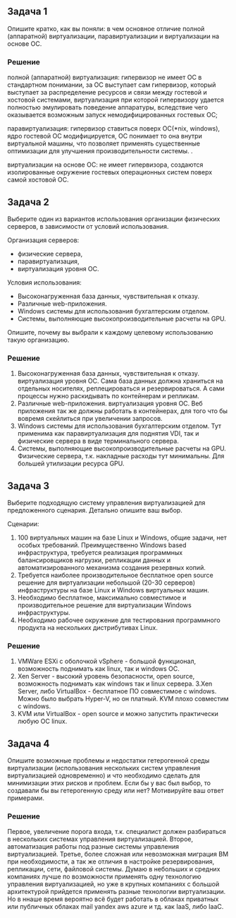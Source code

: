 ## Задача 1

Опишите кратко, как вы поняли: в чем основное отличие полной (аппаратной) виртуализации, паравиртуализации и виртуализации на основе ОС.

### Решение

полной (аппаратной) виртуализация:
гипервизор не имеет ОС в стандартном понимании, за ОС выступает сам гипервизор, который выступает за распределение ресурсов и связи между гостевой и хостовой системами, виртуализация при которой гипервизору удается полностью эмулировать поведение аппаратуры, вследствие чего оказывается возможным запуск немодифицированных гостевых ОС; 

паравиртуализация:
гипервизор ставиться поверх ОС(*nix, windows), ядро гостевой ОС модифицируется, ОС понимает то она внутри виртуальной машины, что позволяет применять существенные оптимизации для улучшения производительности системы. .

виртуализации на основе ОС:
не имеет гипервизора, создаются изолированные окружение гостевых операционных систем поверх самой хостовой ОС.


## Задача 2

Выберите один из вариантов использования организации физических серверов, в зависимости от условий использования.

Организация серверов:
- физические сервера,
- паравиртуализация,
- виртуализация уровня ОС.

Условия использования:
- Высоконагруженная база данных, чувствительная к отказу.
- Различные web-приложения.
- Windows системы для использования бухгалтерским отделом.
- Системы, выполняющие высокопроизводительные расчеты на GPU.

Опишите, почему вы выбрали к каждому целевому использованию такую организацию.

### Решение

1) Высоконагруженная база данных, чувствительная к отказу. виртуализация уровня ОС. Сама база данных должна храниться на отдельных носителях, реплецироваться и резервироваться.
А сами процессы нужно раскидывать по контейнерам и репликам.
2) Различные web-приложения. виртуализация уровня ОС. Веб приложения так же должны работать в контейнерах, для того что бы вовремя скейлиться при увеличении запросов.
3) Windows системы для использования бухгалтерским отделом. Тут применима как паравиртуализация для поднятия VDI, так и физические сервера в виде терминального сервера.
4) Системы, выполняющие высокопроизводительные расчеты на GPU. Физические сервера, т.к. накладные расходы тут минимальны. Для большей утилизации ресурса GPU.

## Задача 3

Выберите подходящую систему управления виртуализацией для предложенного сценария. Детально опишите ваш выбор.

Сценарии:
1. 100 виртуальных машин на базе Linux и Windows, общие задачи, нет особых требований. 
Преимущественно Windows based инфраструктура, требуется реализация программных балансировщиков нагрузки, 
репликации данных и автоматизированного механизма создания резервных копий.
2. Требуется наиболее производительное бесплатное open source решение для виртуализации небольшой (20-30 серверов) инфраструктуры на базе Linux и Windows виртуальных машин.
3. Необходимо бесплатное, максимально совместимое и производительное решение для виртуализации Windows инфраструктуры.
4. Необходимо рабочее окружение для тестирования программного продукта на нескольких дистрибутивах Linux.

### Решение
1. VMWare ESXi с оболочкой vSphere - большой функционал, возможность поднимать как linux, так и windows ОС.
2. Xen Server - высокий уровень безопасности, open source, возможность поднимать как windows так и linux сервера.
3.Xen Server, либо VirtualBox - бесплатное ПО совместимое с windows. Можно было выбрать Hyper-V, но он платный. KVM плохо совместим с windows.
4. KVM или VirtualBox - open source и можно запустить практически любую ОС linux.

## Задача 4

Опишите возможные проблемы и недостатки гетерогенной среды виртуализации (использования нескольких систем управления виртуализацией одновременно)
и что необходимо сделать для минимизации этих рисков и проблем. Если бы у вас был выбор, то создавали бы вы гетерогенную среду или нет? Мотивируйте ваш ответ примерами.

### Решение
Первое, увеличение порога входа, т.к. специалист должен разбираться в нескольких системах управления виртуализацией.
Второе, автоматизация работы под разные системы управления виртуализацией.
Третье, более сложная или невозможная миграция ВМ при необходимости, а так же отличия в настройке резервирования, репликации, сети, файловой системы.
Думаю в небольших и средних компаниях лучше по возможности применять одну технологию управления виртуализацией, но уже в крупных компаниях с большой архитектурой прийдется применять 
разные технологии виртуализации. Но в ннаше время вероятно всё будет работать в облаках приватных или публичных облаках mail yandex aws azure и тд. как IaaS, либо IaaC.



